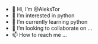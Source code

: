 - 👋 Hi, I’m @AleksTor
- 👀 I’m interested in python
- 🌱 I’m currently learning python
- 💞️ I’m looking to collaborate on ...
- 📫 How to reach me ...

<!---
AleksTor/AleksTor is a ✨ special ✨ repository because its `README.md` (this file) appears on your GitHub profile.
You can click the Preview link to take a look at your changes.
--->

